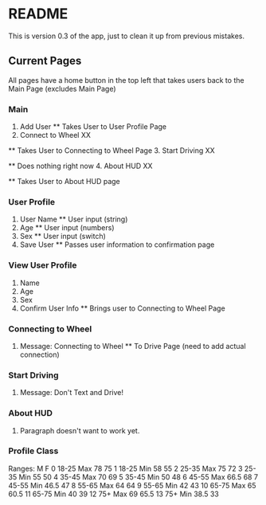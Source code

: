 # README

This is version 0.3 of the app, just to clean it up from previous mistakes.

## Current Pages

All pages have a home button in the top left that takes users back to the Main Page (excludes Main Page)

### Main

1. Add User
** Takes User to User Profile Page
2. Connect to Wheel XX

** Takes User to Connecting to Wheel Page
3. Start Driving XX

** Does nothing right now
4. About HUD XX

** Takes User to About HUD page

### User Profile
1. User Name
** User input (string)
2. Age
** User input (numbers)
3. Sex 
** User input (switch)
4. Save User
** Passes user information to confirmation page

### View User Profile
1. Name
2. Age
3. Sex
4. Confirm User Info
** Brings user to Connecting to Wheel Page

### Connecting to Wheel
1. Message: Connecting to Wheel
** To Drive Page (need to add actual connection)

### Start Driving
1. Message: Don't Text and Drive!

### About HUD
1. Paragraph doesn't want to work yet.


### Profile Class
Ranges:
		M	F
0	18-25 Max	78	75
1	18-25 Min	58	55
2	25-35 Max	75	72
3	25-35 Min	55	50
4	35-45 Max	70	69
5	35-45 Min	50	48
6	45-55 Max	66.5	68
7	45-55 Min	46.5	47
8	55-65 Max	64	64
9	55-65 Min	42	43
10	65-75 Max	65	60.5
11	65-75 Min	40	39
12	75+ Max	69	65.5
13	75+ Min	38.5	33
